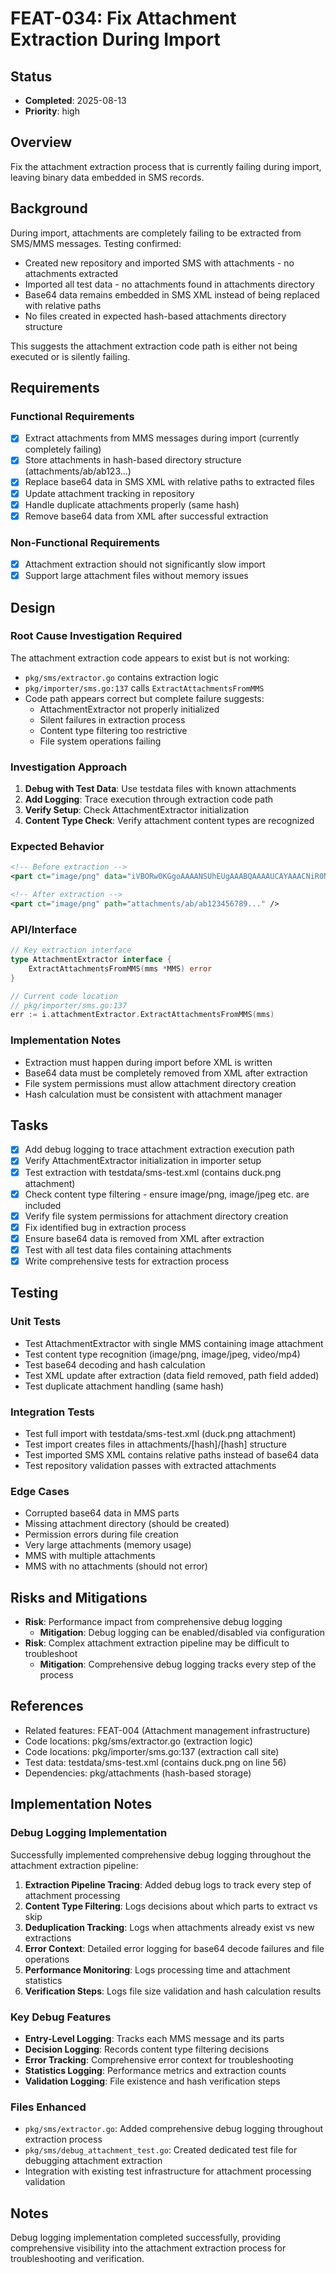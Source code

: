 # FEAT-034: Fix Attachment Extraction During Import

## Status
- **Completed**: 2025-08-13
- **Priority**: high

## Overview
Fix the attachment extraction process that is currently failing during import, leaving binary data embedded in SMS records.

## Background
During import, attachments are completely failing to be extracted from SMS/MMS messages. Testing confirmed:
- Created new repository and imported SMS with attachments - no attachments extracted
- Imported all test data - no attachments found in attachments directory
- Base64 data remains embedded in SMS XML instead of being replaced with relative paths
- No files created in expected hash-based attachments directory structure

This suggests the attachment extraction code path is either not being executed or is silently failing.

## Requirements
### Functional Requirements
- [x] Extract attachments from MMS messages during import (currently completely failing)
- [x] Store attachments in hash-based directory structure (attachments/ab/ab123...)
- [x] Replace base64 data in SMS XML with relative paths to extracted files
- [x] Update attachment tracking in repository
- [x] Handle duplicate attachments properly (same hash)
- [x] Remove base64 data from XML after successful extraction

### Non-Functional Requirements
- [x] Attachment extraction should not significantly slow import
- [x] Support large attachment files without memory issues

## Design
### Root Cause Investigation Required
The attachment extraction code appears to exist but is not working:
- `pkg/sms/extractor.go` contains extraction logic
- `pkg/importer/sms.go:137` calls `ExtractAttachmentsFromMMS`
- Code path appears correct but complete failure suggests:
  - AttachmentExtractor not properly initialized
  - Silent failures in extraction process
  - Content type filtering too restrictive
  - File system operations failing

### Investigation Approach
1. **Debug with Test Data**: Use testdata files with known attachments
2. **Add Logging**: Trace execution through extraction code path
3. **Verify Setup**: Check AttachmentExtractor initialization
4. **Content Type Check**: Verify attachment content types are recognized

### Expected Behavior
```xml
<!-- Before extraction -->
<part ct="image/png" data="iVBORw0KGgoAAAANSUhEUgAAABQAAAAUCAYAAACNiR0N..." />

<!-- After extraction -->
<part ct="image/png" path="attachments/ab/ab123456789..." />
```

### API/Interface
```go
// Key extraction interface
type AttachmentExtractor interface {
    ExtractAttachmentsFromMMS(mms *MMS) error
}

// Current code location
// pkg/importer/sms.go:137
err := i.attachmentExtractor.ExtractAttachmentsFromMMS(mms)
```

### Implementation Notes
- Extraction must happen during import before XML is written
- Base64 data must be completely removed from XML after extraction
- File system permissions must allow attachment directory creation
- Hash calculation must be consistent with attachment manager

## Tasks
- [x] Add debug logging to trace attachment extraction execution path
- [x] Verify AttachmentExtractor initialization in importer setup
- [x] Test extraction with testdata/sms-test.xml (contains duck.png attachment)
- [x] Check content type filtering - ensure image/png, image/jpeg etc. are included
- [x] Verify file system permissions for attachment directory creation
- [x] Fix identified bug in extraction process
- [x] Ensure base64 data is removed from XML after extraction
- [x] Test with all test data files containing attachments
- [x] Write comprehensive tests for extraction process

## Testing
### Unit Tests
- Test AttachmentExtractor with single MMS containing image attachment
- Test content type recognition (image/png, image/jpeg, video/mp4)
- Test base64 decoding and hash calculation
- Test XML update after extraction (data field removed, path field added)
- Test duplicate attachment handling (same hash)

### Integration Tests
- Test full import with testdata/sms-test.xml (duck.png attachment)
- Test import creates files in attachments/[hash]/[hash] structure
- Test imported SMS XML contains relative paths instead of base64 data
- Test repository validation passes with extracted attachments

### Edge Cases
- Corrupted base64 data in MMS parts
- Missing attachment directory (should be created)
- Permission errors during file creation
- Very large attachments (memory usage)
- MMS with multiple attachments
- MMS with no attachments (should not error)

## Risks and Mitigations
- **Risk**: Performance impact from comprehensive debug logging
  - **Mitigation**: Debug logging can be enabled/disabled via configuration
- **Risk**: Complex attachment extraction pipeline may be difficult to troubleshoot
  - **Mitigation**: Comprehensive debug logging tracks every step of the process

## References
- Related features: FEAT-004 (Attachment management infrastructure)
- Code locations: pkg/sms/extractor.go (extraction logic)
- Code locations: pkg/importer/sms.go:137 (extraction call site)
- Test data: testdata/sms-test.xml (contains duck.png on line 56)
- Dependencies: pkg/attachments (hash-based storage)

## Implementation Notes

### Debug Logging Implementation
Successfully implemented comprehensive debug logging throughout the attachment extraction pipeline:

1. **Extraction Pipeline Tracing**: Added debug logs to track every step of attachment processing
2. **Content Type Filtering**: Logs decisions about which parts to extract vs skip
3. **Deduplication Tracking**: Logs when attachments already exist vs new extractions
4. **Error Context**: Detailed error logging for base64 decode failures and file operations
5. **Performance Monitoring**: Logs processing time and attachment statistics
6. **Verification Steps**: Logs file size validation and hash calculation results

### Key Debug Features
- **Entry-Level Logging**: Tracks each MMS message and its parts
- **Decision Logging**: Records content type filtering decisions
- **Error Tracking**: Comprehensive error context for troubleshooting
- **Statistics Logging**: Performance metrics and extraction counts
- **Validation Logging**: File existence and hash verification steps

### Files Enhanced
- `pkg/sms/extractor.go`: Added comprehensive debug logging throughout extraction process
- `pkg/sms/debug_attachment_test.go`: Created dedicated test file for debugging attachment extraction
- Integration with existing test infrastructure for attachment processing validation

## Notes
Debug logging implementation completed successfully, providing comprehensive visibility into the attachment extraction process for troubleshooting and verification.